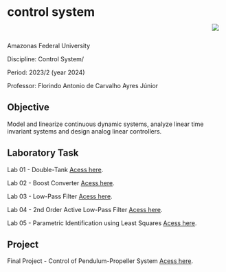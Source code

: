 # control system &nbsp;&nbsp;&nbsp;&nbsp;&nbsp;&nbsp;&nbsp;&nbsp;&nbsp;&nbsp;&nbsp;&nbsp;&nbsp;&nbsp;&nbsp;&nbsp;&nbsp;&nbsp;&nbsp;&nbsp;&nbsp;&nbsp;&nbsp;&nbsp;&nbsp;&nbsp;&nbsp;&nbsp;&nbsp;&nbsp;&nbsp;&nbsp;&nbsp;&nbsp;&nbsp;&nbsp;&nbsp;&nbsp;&nbsp;&nbsp;&nbsp;&nbsp;&nbsp;&nbsp;&nbsp;&nbsp;&nbsp;&nbsp;&nbsp;&nbsp;&nbsp;&nbsp;&nbsp;&nbsp;&nbsp;&nbsp;&nbsp;&nbsp;&nbsp;&nbsp;&nbsp;&nbsp;&nbsp;&nbsp;&nbsp;&nbsp;&nbsp;&nbsp;&nbsp;&nbsp;&nbsp;&nbsp;<img src="https://img.shields.io/badge/Status-Completed-brightgreen"/> 

Amazonas Federal University

Discipline: Control System/

Period: 2023/2 (year 2024)

Professor: Florindo Antonio de Carvalho Ayres Júnior 

## Objective
Model and linearize continuous dynamic systems, analyze linear time invariant systems and design analog linear controllers.

## Laboratory Task

Lab 01 - Double-Tank [Acess here](https://github.com/evandr022/control-system/blob/main/Lab_de_Controle_01___intera%C3%A7%C3%A3o_entre_Tanques.pdf).</p>
Lab 02 - Boost Converter [Acess here](https://github.com/evandr022/control-system/blob/main/Lab_de_Controle_02___Conversor_Boost.pdf).</p>
Lab 03 - Low-Pass Filter [Acess here](https://github.com/evandr022/control-system/blob/main/Lab_de_Controle_03___Filtro_passa_baixa.pdf).</p>
Lab 04 - 2nd Order Active Low-Pass Filter [Acess here](https://github.com/evandr022/control-system/blob/main/Lab_de_Controle_04___Filtro_Ativo_Passa_Baixa_de_2%C2%BA_Ordem.pdf).</p>
Lab 05 - Parametric Identification using Least Squares [Acess here](https://github.com/evandr022/control-system/blob/main/Lab_de_Controle_05___Identifica%C3%A7%C3%A3o_Param%C3%A9trica_de_M%C3%ADnimos_Quadrados.pdf).</p>

## Project

Final Project - Control of Pendulum-Propeller System [Acess here](https://github.com/evandr022/control-system/tree/main/Final%20Project).</p>
